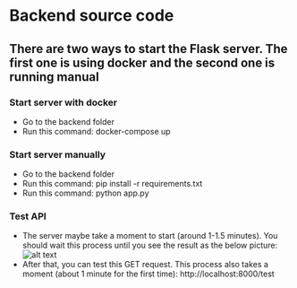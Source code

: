 # Backend source code
## There are two ways to start the Flask server. The first one is using docker and the second one is running manual
### Start server with docker
- Go to the backend folder
- Run this command: docker-compose up
### Start server manually
- Go to the backend folder
- Run this command: pip install -r requirements.txt
- Run this command: python app.py
### Test API
- The server maybe take a moment to start (around 1-1.5 minutes). You should wait this process until you see the result as the below picture:
![alt text](https://drive.google.com/file/d/1XbiGxWxQBv-P_40KNn1ja9Au629W29S2/view?usp=sharing)
- After that, you can test this GET request. This process also takes a moment (about 1 minute for the first time): http://localhost:8000/test 
